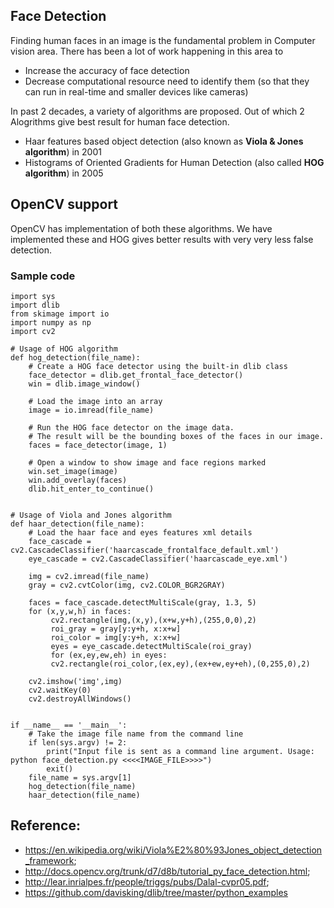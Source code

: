 ## Face Detection
Finding human faces in an image is the fundamental problem in Computer vision area. 
There has been a lot of work happening in this area to
- Increase the accuracy of face detection
- Decrease computational resource need to identify them (so that they can run in real-time and smaller devices like cameras)

In past 2 decades, a variety of algorithms are proposed. Out of which 2 Alogrithms give best result for human face detection.
- Haar features based object detection (also known as **Viola & Jones algorithm**) in 2001
- Histograms of Oriented Gradients for Human Detection (also called **HOG algorithm**) in 2005

## OpenCV support
OpenCV has implementation of both these algorithms. 
We have implemented these and HOG gives better results with very very less false detection.

### Sample code

```
import sys
import dlib
from skimage import io
import numpy as np
import cv2

# Usage of HOG algorithm
def hog_detection(file_name):
	# Create a HOG face detector using the built-in dlib class
	face_detector = dlib.get_frontal_face_detector()
	win = dlib.image_window()

	# Load the image into an array
	image = io.imread(file_name)

	# Run the HOG face detector on the image data.
	# The result will be the bounding boxes of the faces in our image.
	faces = face_detector(image, 1)

	# Open a window to show image and face regions marked
	win.set_image(image)
	win.add_overlay(faces)       
	dlib.hit_enter_to_continue()


# Usage of Viola and Jones algorithm
def haar_detection(file_name):
	# Load the haar face and eyes features xml details
	face_cascade = cv2.CascadeClassifier('haarcascade_frontalface_default.xml')
	eye_cascade = cv2.CascadeClassifier('haarcascade_eye.xml')

	img = cv2.imread(file_name)
	gray = cv2.cvtColor(img, cv2.COLOR_BGR2GRAY)

	faces = face_cascade.detectMultiScale(gray, 1.3, 5)
	for (x,y,w,h) in faces:
	     cv2.rectangle(img,(x,y),(x+w,y+h),(255,0,0),2)
	     roi_gray = gray[y:y+h, x:x+w]
	     roi_color = img[y:y+h, x:x+w]
	     eyes = eye_cascade.detectMultiScale(roi_gray)
	     for (ex,ey,ew,eh) in eyes:
		 cv2.rectangle(roi_color,(ex,ey),(ex+ew,ey+eh),(0,255,0),2)
	 
	cv2.imshow('img',img)
	cv2.waitKey(0)
	cv2.destroyAllWindows()


if __name__ == '__main__':
	# Take the image file name from the command line
	if len(sys.argv) != 2:
	    print("Input file is sent as a command line argument. Usage: python face_detection.py <<<<IMAGE_FILE>>>>")
	    exit()
	file_name = sys.argv[1]
	hog_detection(file_name)
	haar_detection(file_name)

```


## Reference:
* https://en.wikipedia.org/wiki/Viola%E2%80%93Jones_object_detection_framework; 
* http://docs.opencv.org/trunk/d7/d8b/tutorial_py_face_detection.html; 
* http://lear.inrialpes.fr/people/triggs/pubs/Dalal-cvpr05.pdf; 
* https://github.com/davisking/dlib/tree/master/python_examples
